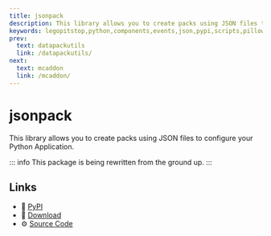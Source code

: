 ```yaml
---
title: jsonpack
description: This library allows you to create packs using JSON files to configure your Python Application.
keywords: legopitstop,python,components,events,json,pypi,scripts,pillow,pack,manifests,pythonpackage,schemaser
prev:
  text: datapackutils
  link: /datapackutils/
next:
  text: mcaddon
  link: /mcaddon/
---
```


# jsonpack

This library allows you to create packs using JSON files to configure your Python Application.

::: info
This package is being rewritten from the ground up.
:::

## Links

- :pie: [PyPI](https://pypi.org/project/jsonpack)
- :file_folder: [Download](https://github.com/legopitstop/jsonpack/releases)
- :gear: [Source Code](https://github.com/legopitstop/jsonpack)

